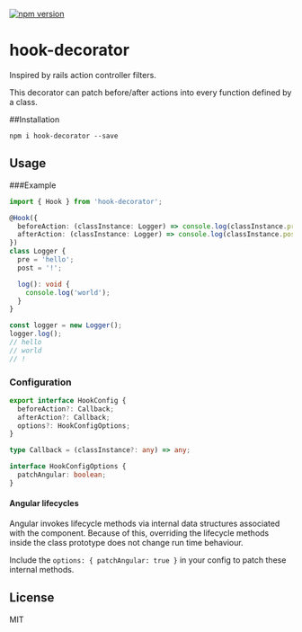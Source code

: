 [![npm version](https://badge.fury.io/js/hook-decorator.svg)](https://badge.fury.io/js/hook-decorator)

# hook-decorator

Inspired by rails action controller filters.

This decorator can patch before/after actions into every function defined by a class.

##Installation

```shell
npm i hook-decorator --save
```

## Usage

###Example

```typescript
import { Hook } from 'hook-decorator';

@Hook({
  beforeAction: (classInstance: Logger) => console.log(classInstance.pre),
  afterAction: (classInstance: Logger) => console.log(classInstance.post),
})
class Logger {
  pre = 'hello';
  post = '!';

  log(): void {
    console.log('world');
  }
}

const logger = new Logger();
logger.log();
// hello
// world
// !
```

### Configuration

```ts
export interface HookConfig {
  beforeAction?: Callback;
  afterAction?: Callback;
  options?: HookConfigOptions;
}

type Callback = (classInstance?: any) => any;

interface HookConfigOptions {
  patchAngular: boolean;
}
```

#### Angular lifecycles

Angular invokes lifecycle methods via internal data structures associated with the component. Because of this, overriding the lifecycle methods inside the class prototype does not change run time behaviour.

Include the `options: { patchAngular: true }` in your config to patch these internal methods.

## License

MIT
